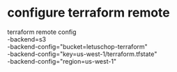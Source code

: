 # configure terraform remote
terraform remote config \
    -backend=s3 \
    -backend-config="bucket=letuschop-terraform" \
    -backend-config="key=us-west-1/terraform.tfstate" \
    -backend-config="region=us-west-1"
